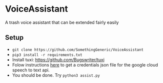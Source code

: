 # VoiceAssistant
A trash voice assistant that can be extended fairly easily

## Setup
* `git clone https://github.com/SomethingGeneric/VoiceAssistant`
* `pip3 install -r requirements.txt`
* Install tuxi: https://github.com/Bugswriter/tuxi
* Folow instructions [here](https://github.com/Uberi/speech_recognition/blob/master/reference/library-reference.rst#recognizer_instancerecognize_google_cloudaudio_data-audiodata-credentials_json-unionstr-none--none-language-str--en-us-preferred_phrases-unioniterablestr-none--none-show_all-bool--false---unionstr-dictstr-any) to get a credentials json file for the google cloud speech to text api.
* You should be done. Try `python3 assist.py`